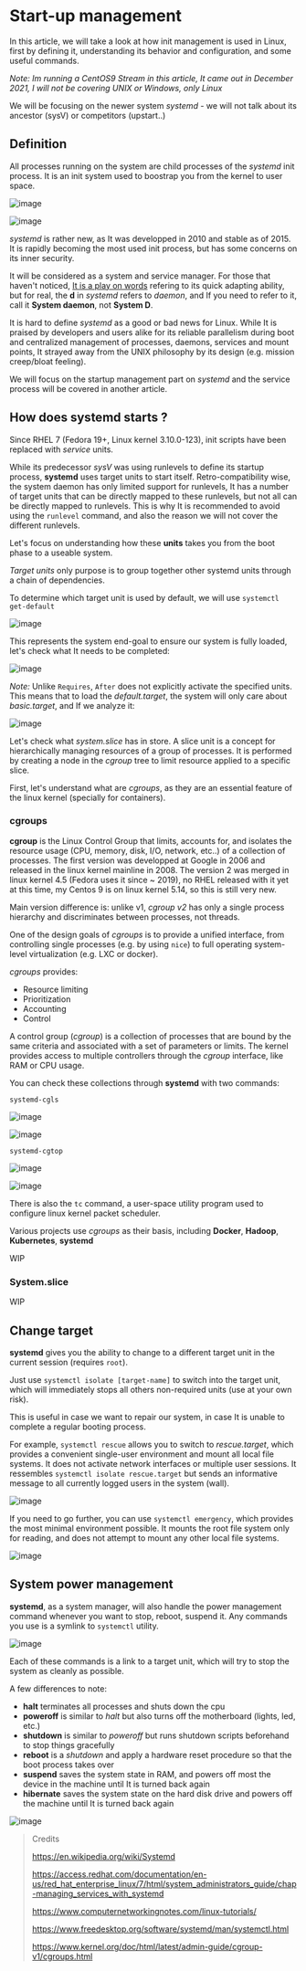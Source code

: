 # Start-up management

In this article, we will take a look at how init management is used in Linux, first by defining it, understanding its behavior and configuration, and some useful commands.

_Note: Im running a CentOS9 Stream in this article, It came out in December 2021, I will not be covering UNIX or Windows, only Linux_

We will be focusing on the newer system *systemd* - we will not talk about its ancestor (sysV) or competitors (upstart..)

## Definition

All processes running on the system are child processes of the *systemd* init process. It is an init system used to boostrap you from the kernel to user space.

![image](https://user-images.githubusercontent.com/72258375/147766518-0ad30710-0a49-4b6e-b35c-afc396c4f9a7.png)

![image](https://user-images.githubusercontent.com/72258375/147766425-2ccbf342-a66b-4cf5-980a-3b960e2715b2.png)

*systemd* is rather new, as It was developped in 2010 and stable as of 2015. It is rapidly becoming the most used init process, but has some concerns on its inner security.

It will be considered as a system and service manager. For those that haven't noticed, [It is a play on words](https://en.wikipedia.org/wiki/System_D) refering to its quick adapting ability, but for real, the **d** in _systemd_ refers to _daemon_, and If you need to refer to it, call it **System daemon**, not **System D**. 

It is hard to define *systemd* as a good or bad news for Linux. While It is praised by developers and users alike for its reliable parallelism during boot and centralized management of processes, daemons, services and mount points, It strayed away from the UNIX philosophy by its design (e.g. mission creep/bloat feeling).

We will focus on the startup management part on *systemd* and the service process will be covered in another article.

## How does systemd starts ?

Since RHEL 7 (Fedora 19+, Linux kernel 3.10.0-123), init scripts have been replaced with _service_ units.

While its predecessor *sysV* was using runlevels to define its startup process, **systemd** uses target units to start itself. Retro-compatibility wise, the system daemon has only limited support for runlevels, It has a number of target units that can be directly mapped to these runlevels, but not all can be directly mapped to runlevels. This is why It is recommended to avoid using the `runlevel` command, and also the reason we will not cover the different runlevels.

Let's focus on understanding how these **units** takes you from the boot phase to a useable system.

_Target units_ only purpose is to group together other systemd units through a chain of dependencies. 

To determine which target unit is used by default, we will use `systemctl get-default`

![image](https://user-images.githubusercontent.com/72258375/147990539-ff9c1a45-4a5b-4e74-872e-63969f285145.png)

This represents the system end-goal to ensure our system is fully loaded, let's check what It needs to be completed:

![image](https://user-images.githubusercontent.com/72258375/147990740-be09ae78-fd90-4270-89a5-255aa9681c6a.png)

_Note:_ Unlike `Requires`, `After` does not explicitly activate the specified units. This means that to load the _default.target_, the system will only care about _basic.target_, and If we analyze it:

![image](https://user-images.githubusercontent.com/72258375/147990694-4d08299e-55fc-4974-bc56-1cbba775fd68.png)

Let's check what _system.slice_ has in store. A slice unit is a concept for hierarchically managing resources of a group of processes. It is performed by creating a node in the _cgroup_ tree to limit resource applied to a specific slice.

First, let's understand what are _cgroups_, as they are an essential feature of the linux kernel (specially for containers).

### cgroups

**cgroup** is the Linux Control Group that limits, accounts for, and isolates the resource usage (CPU, memory, disk, I/O, network, etc..) of a collection of processes. The first version was developped at Google in 2006 and released in the linux kernel mainline in 2008. The version 2 was merged in linux kernel 4.5 (Fedora uses it since ~ 2019), no RHEL released with it yet at this time, my Centos 9 is on linux kernel 5.14, so this is still very new.

Main version difference is: unlike v1, _cgroup v2_ has only a single process hierarchy and discriminates between processes, not threads.

One of the design goals of _cgroups_ is to provide a unified interface, from controlling single processes (e.g. by using `nice`) to full operating system-level virtualization (e.g. LXC or docker).

_cgroups_ provides:
- Resource limiting
- Prioritization
- Accounting
- Control

A control group (_cgroup_) is a collection of processes that are bound by the same criteria and associated with a set of parameters or limits. The kernel provides access to multiple controllers through the _cgroup_ interface, like RAM or CPU usage.

You can check these collections through **systemd** with two commands: 

`systemd-cgls`

![image](https://user-images.githubusercontent.com/72258375/147994561-b7e7ab41-3fa2-4da0-a697-904f55eb04cb.png)

![image](https://user-images.githubusercontent.com/72258375/147994639-af9a6056-adb7-43ff-8958-f0c167fd6ad3.png)

`systemd-cgtop`

![image](https://user-images.githubusercontent.com/72258375/147994725-c144d867-e284-4c6f-9b54-d228f5a9863c.png)

![image](https://user-images.githubusercontent.com/72258375/147994712-eaf8ac79-c623-4fbc-8061-48d0d76c1f24.png)

There is also the `tc` command, a user-space utility program used to configure linux kernel packet scheduler.

Various projects use _cgroups_ as their basis, including **Docker**, **Hadoop**, **Kubernetes**, **systemd**

WIP


### System.slice

WIP
  
  
  
## Change target

**systemd** gives you the ability to change to a different target unit in the current session (requires `root`).

Just use `systemctl isolate [target-name]` to switch into the target unit, which will immediately stops all others non-required units (use at your own risk).

This is useful in case we want to repair our system, in case It is unable to complete a regular booting process.

For example, `systemctl rescue` allows you to switch to _rescue.target_, which provides a convenient single-user environment and mount all local file systems. It does not activate network interfaces or multiple user sessions. It ressembles `systemctl isolate rescue.target` but sends an informative message to all currently logged users in the system (wall).

![image](https://user-images.githubusercontent.com/72258375/147991663-3d4b7db0-d5f3-4d3b-891c-43d99a0f9c4c.png)

If you need to go further, you can use `systemctl emergency`, which provides the most minimal environment possible. It mounts the root file system only for reading, and does not attempt to mount any other local file systems.

![image](https://user-images.githubusercontent.com/72258375/147991899-a3a622e0-a035-4f46-9be3-96357a797d32.png)

## System power management

**systemd**, as a system manager, will also handle the power management command whenever you want to stop, reboot, suspend it. Any commands you use is a symlink to `systemctl` utility.

![image](https://user-images.githubusercontent.com/72258375/147992138-7199c6f2-2981-460d-bf9d-bacc1a7e51f8.png)

Each of these commands is a link to a target unit, which will try to stop the system as cleanly as possible.

A few differences to note:
- **halt** terminates all processes and shuts down the cpu
- **poweroff** is similar to _halt_ but also turns off the motherboard (lights, led, etc.)
- **shutdown** is similar to _poweroff_ but runs shutdown scripts beforehand to stop things gracefully
- **reboot** is a _shutdown_ and apply a hardware reset procedure so that the boot process takes over
- **suspend** saves the system state in RAM, and powers off most the device in the machine until It is turned back again
- **hibernate** saves the system state on the hard disk drive and powers off the machine until It is turned back again

![image](https://user-images.githubusercontent.com/72258375/147993247-392abb0c-0e6f-4e5a-8cab-e9301bae7fe5.png)

> Credits
> 
> https://en.wikipedia.org/wiki/Systemd
>
> https://access.redhat.com/documentation/en-us/red_hat_enterprise_linux/7/html/system_administrators_guide/chap-managing_services_with_systemd
>
> https://www.computernetworkingnotes.com/linux-tutorials/
>
> https://www.freedesktop.org/software/systemd/man/systemctl.html
> 
> https://www.kernel.org/doc/html/latest/admin-guide/cgroup-v1/cgroups.html
